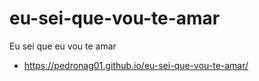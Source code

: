 # eu-sei-que-vou-te-amar
 Eu sei que eu vou te amar
 * https://pedronag01.github.io/eu-sei-que-vou-te-amar/
